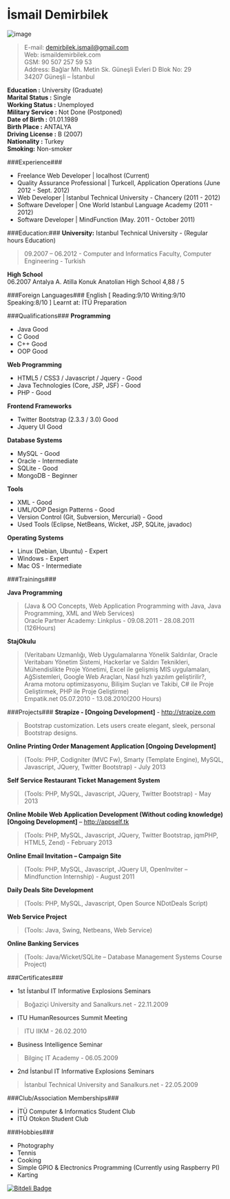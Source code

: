 İsmail Demirbilek
==============
![image](../../blob/master/image.jpg?raw=true)  

>E-mail:  demirbilek.ismail@gmail.com  	
>Web:	  ismaildemirbilek.com  
>GSM:     90 507 257 59 53  
>Address: Bağlar Mh. Metin Sk. Güneşli Evleri D Blok No: 29  
		 34207 Güneşli – İstanbul  
		 
**Education :**			University (Graduate)  
**Marital Status :**	Single  
**Working Status :**	Unemployed  
**Military Service :**	Not Done (Postponed)  
**Date of Birth :**	01.01.1989  
**Birth Place :**	ANTALYA  
**Driving License :**	B (2007)  
**Nationality :**	Turkey  
**Smoking:**		Non-smoker  

###Experience###
- Freelance Web Developer | localhost (Current)
- Quality Assurance Professional | Turkcell, Application Operations (June 2012 - Sept. 2012)
- Web Developer | Istanbul Technical University - Chancery (2011 - 2012)
- Software Developer | One World Istanbul Language Academy (2011 - 2012)
- Software Developer | MindFunction (May. 2011 - October 2011)

###Education:###
**University:**		Istanbul Technical University - (Regular hours Education)  
>09.2007 – 06.2012 - Computer and Informatics Faculty, Computer Engineering - Turkish  
  
**High School**  
06.2007		Antalya A. Atilla Konuk Anatolian High School 4,88 / 5  
  
###Foreign Languages###
English [ Reading:9/10 Writing:9/10 Speaking:8/10 ] Learnt at: İTÜ Preparation  

###Qualifications###
**Programming**  
* Java Good  
* C Good  
* C++ Good  
* OOP Good  

**Web Programming**  
* HTML5 / CSS3 / Javascript / Jquery - Good
* Java Technologies (Core, JSP, JSF) - Good
* PHP - Good

**Frontend Frameworks**  
* Twitter Bootstrap (2.3.3 / 3.0) Good
* Jquery UI Good

**Database Systems**  
* MySQL - Good
* Oracle - Intermediate
* SQLite - Good
* MongoDB - Beginner

**Tools** 
* XML - Good
* UML/OOP Design Patterns - Good
* Version Control (Git, Subversion, Mercurial) - Good
* Used Tools (Eclipse, NetBeans, Wicket, JSP, SQLite, javadoc)

**Operating Systems**
* Linux (Debian, Ubuntu) - Expert
* Windows - Expert
* Mac OS - Intermediate

###Trainings###

**Java Programming**
>(Java & OO Concepts, Web Application Programming with Java, Java Programming, XML and Web Services)  
>Oracle Partner Academy: Linkplus - 09.08.2011 - 28.08.2011 (126Hours)

**StajOkulu**
>(Veritabanı Uzmanlığı, Web Uygulamalarına Yönelik Saldırılar, Oracle Veritabanı Yönetim Sistemi, Hackerlar ve Saldırı Teknikleri, Mühendislikte Proje Yönetimi, Excel ile gelişmiş MIS uygulamaları, AğSistemleri, Google Web Araçları, Nasıl hızlı yazılım geliştirilir?, Arama motoru optimizasyonu, Bilişim Suçları ve Takibi, C# ile Proje Geliştirmek, PHP ile Proje Geliştirme)  
>Empatik.net 05.07.2010 - 13.08.2010(200 Hours)

###Projects###
**Strapize - [Ongoing Development]** - http://strapize.com
>Bootstrap customization. Lets users create elegant, sleek, personal Bootstrap designs.

**Online Printing Order Management Application [Ongoing Development]**
>(Tools: PHP, Codigniter (MVC Fw),  Smarty (Template Engine), MySQL, Javascript, JQuery, Twitter Bootstrap) - July 2013  

**Self Service Restaurant Ticket Management System**
>(Tools: PHP, MySQL, Javascript, JQuery, Twitter Bootstrap) - May 2013  

**Online Mobile Web Application Development (Without coding knowledge) [Ongoing Development]** – http://appself.tk
>(Tools: PHP, MySQL, Javascript, JQuery, Twitter Bootstrap, jqmPHP, HTML5, Zend) - February 2013  

**Online Email Invitation – Campaign Site**
>(Tools: PHP, MySQL, Javascript, JQuery UI, OpenInviter – Mindfunction Internship) - August 2011  

**Daily Deals Site Development**
>(Tools: PHP, MySQL, Javascript, Open Source NDotDeals Script)  

**Web Service Project**
>(Tools: Java, Swing, Netbeans, Web Service)  

**Online Banking Services**
>(Tools: Java/Wicket/SQLite – Database Management Systems Course Project)  

###Certificates###

* 1st İstanbul IT Informative Explosions Seminars
> Boğaziçi University and Sanalkurs.net - 22.11.2009  

* ITU HumanResources Summit Meeting
> ITU IIKM - 26.02.2010  

* Business Intelligence Seminar
> Bilginç IT Academy - 06.05.2009  

* 2nd İstanbul IT Informative Explosions Seminars
> İstanbul Technical University and Sanalkurs.net - 22.05.2009  

###Club/Association Memberships###

* İTÜ Computer & Informatics Student Club
* İTÜ Otokon Student Club

###Hobbies###

* Photography
* Tennis
* Cooking
* Simple GPIO & Electronics Programming (Currently using Raspberry PI)
* Karting


[![Bitdeli Badge](https://d2weczhvl823v0.cloudfront.net/dbtek/resume/trend.png)](https://bitdeli.com/free "Bitdeli Badge")

